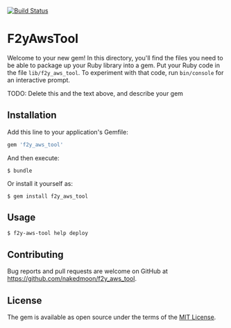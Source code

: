 [![Build Status](https://travis-ci.org/fit2you/f2y_aws_tool.svg?branch=master)](https://travis-ci.org/fit2you/f2y_aws_tool)

# F2yAwsTool

Welcome to your new gem! In this directory, you'll find the files you need to be able to package up your Ruby library into a gem. Put your Ruby code in the file `lib/f2y_aws_tool`. To experiment with that code, run `bin/console` for an interactive prompt.

TODO: Delete this and the text above, and describe your gem

## Installation

Add this line to your application's Gemfile:

```ruby
gem 'f2y_aws_tool'
```

And then execute:

    $ bundle

Or install it yourself as:

    $ gem install f2y_aws_tool

## Usage

    $ f2y-aws-tool help deploy

## Contributing

Bug reports and pull requests are welcome on GitHub at https://github.com/nakedmoon/f2y_aws_tool.


## License

The gem is available as open source under the terms of the [MIT License](http://opensource.org/licenses/MIT).

